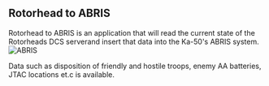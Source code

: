 ## Rotorhead to ABRIS
Rotorhead to ABRIS is an application that will read the current state of the Rotorheads DCS serverand insert that data into the Ka-50's ABRIS system.
![ABRIS](https://user-images.githubusercontent.com/5412638/125851711-176c6035-4881-4440-a1ed-b298f235beb6.png)

Data such as disposition of friendly and hostile troops, enemy AA batteries, JTAC locations et.c is available.

